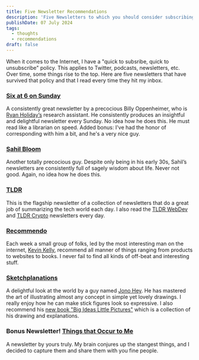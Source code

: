 ```yaml
---
title: Five Newsletter Recommendations
description: 'Five Newsletters to which you should consider subscribing'
publishDate: 07 July 2024
tags:
  - thoughts
  - recommendations
draft: false
---
```


When it comes to the Internet, I have a "quick to subsribe, quick to unsubscribe" policy. This applies to Twitter, podcasts, newsletters, etc. Over time, some things rise to the top.  Here are five newsletters that have survived that policy and that I read every time they hit my inbox.

### [Six at 6 on Sunday](https://billyoppenheimer.com/newsletter/)

A consistently great newsletter by a precocious Billy Oppenheimer, who is [Ryan Holiday’s](https://ryanholiday.net/) research assistant. He consistently produces an insightful and delightful newsletter every Sunday. No idea how he does this. He must read like a librarian on speed.  Added bonus: I've had the honor of corresponding with him a bit, and he's a very nice guy.

### [Sahil Bloom](https://sparklp.co/464d61cc/)

Another totally precocious guy.  Despite only being in his early 30s, Sahil’s newsletters are consistently full of sagely wisdom about life.  Never not good. Again, no idea how he does this.

### [TLDR](https://refer.tldr.tech/08876c8c/)

This is the flagship newsletter of a collection of newsletters that do a great job of summarizing the tech world each day.  I also read the [TLDR WebDev](https://refer.tldr.tech/0e805346/3) and [TLDR Crypto](https://refer.tldr.tech/33f31452/6) newsletters every day.

### [Recommendo](https://www.recomendo.com/)

Each week a small group of folks, led by the most interesting  man on the internet, [Kevin Kelly](https://kk.org), recommend all manner of things ranging from products to websites to books. I never fail to find all kinds of off-beat and interesting stuff.

### [Sketchplanations](https://sketchplanations.com/subscribe)

A delightful look at the world by a guy named [Jono Hey](https://www.jonohey.com/). He has mastered the art of illustrating almost any concept in simple yet lovely drawings. I really enjoy how he can make stick figures look so expressive. I also recommend his [new book "Big Ideas Little Pictures"](https://amzn.to/3XUUB1Y) which is a collection of his drawing and explanations.

### Bonus Newsletter!  [Things that Occur to Me](https://thingsthatoccurtome.com/)

A newsletter by yours truly.  My brain conjures up the stangest things, and I decided to capture them and share them with you fine people.